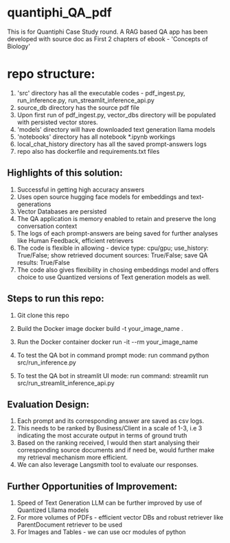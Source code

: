 # quantiphi_QA_pdf
This is for Quantiphi Case Study round. 
A RAG based QA app has been developed with source doc as First 2 chapters of ebook - 'Concepts of Biology'

# repo structure:
1. 'src' directory has all the executable codes - pdf_ingest.py, run_inference.py, run_streamlit_inference_api.py
2. source_db directory has the source pdf file
3. Upon first run of pdf_ingest.py, vector_dbs directory will be populated with persisted vector stores.
4. 'models' directory will have downloaded text generation llama models
5. 'notebooks' directory has all notebook *.ipynb workings
6. local_chat_history directory has all the saved prompt-answers logs
7. repo also has dockerfile and requirements.txt files

## Highlights of this solution:
1. Successful in getting high accuracy answers
2. Uses open source hugging face models for embeddings and text-generations
3. Vector Databases are persisted
4. The QA application is memory enabled to retain and preserve the long conversation context
5. The logs of each prompt-answers are being saved for further analyses like Human Feedback, efficient retrievers
6. The code is flexible in allowing - 
        device type: cpu/gpu; 
        use_history: True/False; 
        show retrieved document sources: True/False; 
        save QA results: True/False
7. The code also gives flexibility in chosing embeddings model and offers choice to use Quantized versions of Text generation models as well.

## Steps to run this repo:
1. Git clone this repo

2. Build the Docker image
   docker build -t your_image_name .

3. Run the Docker container
   docker run -it --rm your_image_name

4. To test the QA bot in command prompt mode:
      run command python src/run_inference.py

5. To test the QA bot in streamlit UI mode:
      run command: streamlit run src/run_streamlit_inference_api.py

## Evaluation Design:
1. Each prompt and its corresponding answer are saved as csv logs.
2. This needs to be ranked by Business/Client in a scale of 1-3, i.e 3 indicating the most accurate output in terms of ground truth
3. Based on the ranking received, I would then start analysing their corresponding source documents and if need be, would further make my retrieval mechanism more efficient.
4. We can also leverage Langsmith tool to evaluate our responses. 

## Further Opportunities of Improvement:
1. Speed of Text Generation LLM can be further improved by use of Quantized Lllama models
2. For more volumes of PDFs - efficient vector DBs and robust retriever like ParentDocument retriever to be used
3. For Images and Tables - we can use ocr modules of python
